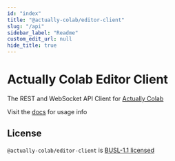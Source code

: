 ```yaml
---
id: "index"
title: "@actually-colab/editor-client"
slug: "/api"
sidebar_label: "Readme"
custom_edit_url: null
hide_title: true
---
```


# Actually Colab Editor Client

The REST and WebSocket API Client for [Actually Colab](https://actuallycolab.org)

Visit the [docs](https://docs.actuallycolab.org) for usage info

## License

`@actually-colab/editor-client` is [BUSL-1.1 licensed](./LICENSE)

